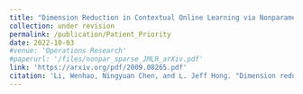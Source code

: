 ```yaml
---
title: "Dimension Reduction in Contextual Online Learning via Nonparametric Variable Selection."
collection: under revision
permalink: /publication/Patient_Priority
date: 2022-10-03
#venue: 'Operations Research'
#paperurl: '/files/nonpar_sparse_JMLR_arXiv.pdf'
link: 'https://arxiv.org/pdf/2009.08265.pdf'
citation: 'Li, Wenhao, Ningyuan Chen, and L. Jeff Hong. "Dimension reduction in contextual online learning via nonparametric variable selection." arXiv preprint arXiv:2009.08265 (2020).'
---
```

